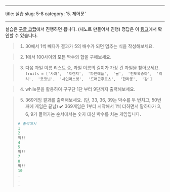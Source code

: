 ﻿---

title: 실습
slug: 5-8
category: '5. 제어문'

---

실습은 [구글 코랩](https://colab.research.google.com/)에서 진행하면 됩니다. (새노트 만들어서 진행) 정답은 이 [링크](https://colab.research.google.com/drive/13CP8zyWzUBTkN8t2qEGT87VUoWfisYxH#scrollTo=oAH8APSwPCvE)에서 확인할 수 있습니다.

> 1. 30에서 1씩 빼다가 결과가 5의 배수가 되면 멈추는 식을 작성해보세요.

> 2. 1에서 100사이의 모든 짝수의 합을 구해보세요.

> 3. 다음 과일 이름 리스트 중, 과일 이름의 길이가 가장 긴 과일을 찾아보세요.
> `fruits = ['사과',  '오렌지',  '파인애플',  '귤',  '천도복숭아',  '리치',  '코코넛',  '샤인머스켓',  '드래곤후르츠',  '한라봉',  '감']`

> 4.  while문을 활용하여 구구단 1단 부터 9단까지 출력해보세요.

> 5. 369게임 결과를 출력해보세요. (단, 33, 36, 39는 박수를 두 번치고, 50번째에 게임은 끝남)
> ✔️ 369게임은 1부터 시작해서 1씩 더하면서 말하다가 3, 6, 9가 들어가는 순서에서는 숫자 대신 박수를 치는 게임입니다. 
>```python
># 출력예시
>1
>2
>짝!!
>4
>5
>짝!!
>7
>8
>짝!!
>10
>.
>.
>.
>```
